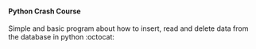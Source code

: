 #### Python Crash Course

Simple and basic program about how to insert, read and delete data from the database in python :octocat: